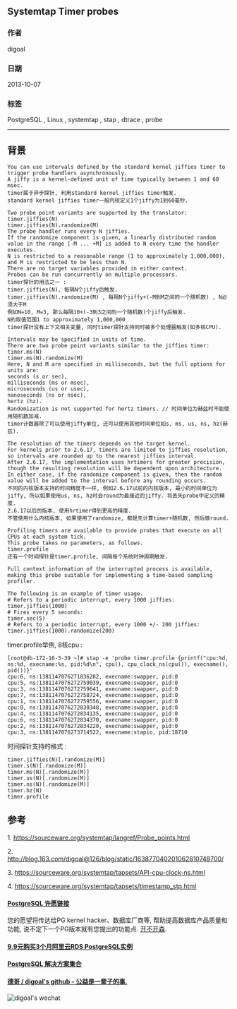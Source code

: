 ## Systemtap Timer probes  
                   
### 作者               
digoal                 
             
### 日期                                
2013-10-07             
              
### 标签             
PostgreSQL , Linux , systemtap , stap , dtrace , probe              
                                               
----                       
                                                           
## 背景          
```  
You can use intervals defined by the standard kernel jiffies timer to trigger probe handlers asynchronously.  
A jiffy is a kernel-defined unit of time typically between 1 and 60 msec.   
timer属于异步探针, 利用standard kernel jiffies timer触发.  
standard kernel jiffies timer一般内核定义1个jiffy为1到60毫秒.  
  
Two probe point variants are supported by the translator:  
timer.jiffies(N)  
timer.jiffies(N).randomize(M)  
The probe handler runs every N jiffies.   
If the randomize component is given, a linearly distributed random value in the range [-M ... +M] is added to N every time the handler executes.   
N is restricted to a reasonable range (1 to approximately 1,000,000), and M is restricted to be less than N.   
There are no target variables provided in either context.   
Probes can be run concurrently on multiple processors.  
timer探针的用法之一 :   
timer.jiffies(N), 每隔N个jiffy后触发.  
timer.jiffies(N).randomize(M) , 每隔N个jiffy+(-M到M之间的一个随机数) , N必须大于M  
例如N=10, M=3, 那么每隔10+(-3到3之间的一个随机数)个jiffy后触发.  
N的取值范围1 to approximately 1,000,000  
timer探针没有上下文相关变量, 同时timer探针支持同时被多个处理器触发(如多核CPU).  
  
Intervals may be specified in units of time.   
There are two probe point variants similar to the jiffies timer:  
timer.ms(N)  
timer.ms(N).randomize(M)  
Here, N and M are specified in milliseconds, but the full options for units are:  
seconds (s or sec),   
milliseconds (ms or msec),   
microseconds (us or usec),   
nanoseconds (ns or nsec),   
hertz (hz).   
Randomization is not supported for hertz timers. // 时间单位为赫兹时不能使用随机数加减.  
timer计数器除了可以使用jiffy单位, 还可以使用其他时间单位如s, ms, us, ns, hz(赫兹).  
  
The resolution of the timers depends on the target kernel.   
For kernels prior to 2.6.17, timers are limited to jiffies resolution, so intervals are rounded up to the nearest jiffies interval.   
After 2.6.17, the implementation uses hrtimers for greater precision, though the resulting resolution will be dependent upon architecture.   
In either case, if the randomize component is given, then the random value will be added to the interval before any rounding occurs.  
不同的内核版本支持的时间精度不一样, 例如2.6.17以前的内核版本, 最小的时间单位为jiffy, 所以如果使用us, ns, hz时会round为最接近的jiffy. 将丢失probe中定义的精度.  
2.6.17以后的版本, 使用hrtimer得到更高的精度.  
不管使用什么内核版本, 如果使用了randomize, 都是先计算timer+随机数, 然后做round.  
  
Profiling timers are available to provide probes that execute on all CPUs at each system tick.   
This probe takes no parameters, as follows.  
timer.profile  
还有一个时间探针是timer.profile, 间隔每个系统时钟周期触发.  
  
Full context information of the interrupted process is available, making this probe suitable for implementing a time-based sampling profiler.  
  
The following is an example of timer usage.  
# Refers to a periodic interrupt, every 1000 jiffies:  
timer.jiffies(1000)  
# Fires every 5 seconds:  
timer.sec(5)  
# Refers to a periodic interrupt, every 1000 +/- 200 jiffies:  
timer.jiffies(1000).randomize(200)  
```  
  
timer.profile举例, 8核cpu :   
  
```  
[root@db-172-16-3-39 ~]# stap -e 'probe timer.profile {printf("cpu:%d, ns:%d, execname:%s, pid:%d\n", cpu(), cpu_clock_ns(cpu()), execname(), pid())}'  
cpu:6, ns:1381147076271836282, execname:swapper, pid:0  
cpu:5, ns:1381147076272759039, execname:swapper, pid:0  
cpu:3, ns:1381147076272759641, execname:swapper, pid:0  
cpu:7, ns:1381147076272758724, execname:swapper, pid:0  
cpu:1, ns:1381147076272759556, execname:swapper, pid:0  
cpu:0, ns:1381147076272830348, execname:swapper, pid:0  
cpu:4, ns:1381147076272834135, execname:swapper, pid:0  
cpu:6, ns:1381147076272834370, execname:swapper, pid:0  
cpu:2, ns:1381147076272834220, execname:swapper, pid:0  
cpu:3, ns:1381147076273714522, execname:stapio, pid:18710  
```  
  
时间探针支持的格式 :   
  
```  
timer.jiffies(N)[.randomize(M)]  
timer.s(N)[.randomize(M)]  
timer.ms(N)[.randomize(M)]  
timer.us(N)[.randomize(M)]  
timer.ns(N)[.randomize(M)]  
timer.hz(N)  
timer.profile  
```  
  
## 参考  
1\. https://sourceware.org/systemtap/langref/Probe_points.html  
  
2\. http://blog.163.com/digoal@126/blog/static/163877040201062810748700/  
  
3\. https://sourceware.org/systemtap/tapsets/API-cpu-clock-ns.html  
  
4\. https://sourceware.org/systemtap/tapsets/timestamp_stp.html  
  
  
  
  
  
  
  
  
  
  
  
  
  
  
  
  
  
  
  
  
  
  
  
  
  
  
  
  
  
  
  
  
  
  
  
  
  
  
  
  
  
  
  
  
  
  
  
  
  
  
  
  
  
  
  
  
  
  
  
  
  
  
  
#### [PostgreSQL 许愿链接](https://github.com/digoal/blog/issues/76 "269ac3d1c492e938c0191101c7238216")
您的愿望将传达给PG kernel hacker、数据库厂商等, 帮助提高数据库产品质量和功能, 说不定下一个PG版本就有您提出的功能点. [开不开森](https://github.com/digoal/blog/issues/76 "269ac3d1c492e938c0191101c7238216").  
  
  
#### [9.9元购买3个月阿里云RDS PostgreSQL实例](https://www.aliyun.com/database/postgresqlactivity "57258f76c37864c6e6d23383d05714ea")
  
  
#### [PostgreSQL 解决方案集合](https://yq.aliyun.com/topic/118 "40cff096e9ed7122c512b35d8561d9c8")
  
  
#### [德哥 / digoal's github - 公益是一辈子的事.](https://github.com/digoal/blog/blob/master/README.md "22709685feb7cab07d30f30387f0a9ae")
  
  
![digoal's wechat](../pic/digoal_weixin.jpg "f7ad92eeba24523fd47a6e1a0e691b59")
  
